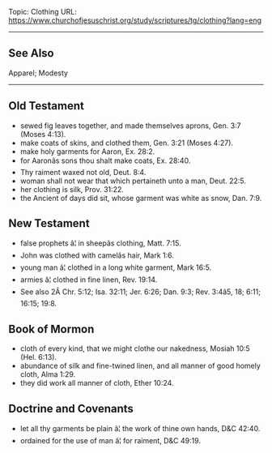 Topic: Clothing
URL: https://www.churchofjesuschrist.org/study/scriptures/tg/clothing?lang=eng

---

## See Also

Apparel; Modesty

---

## Old Testament

- sewed fig leaves together, and made themselves aprons, Gen. 3:7 (Moses 4:13).
- make coats of skins, and clothed them, Gen. 3:21 (Moses 4:27).
- make holy garments for Aaron, Ex. 28:2.
- for Aaronâs sons thou shalt make coats, Ex. 28:40.
- Thy raiment waxed not old, Deut. 8:4.
- woman shall not wear that which pertaineth unto a man, Deut. 22:5.
- her clothing is silk, Prov. 31:22.
- the Ancient of days did sit, whose garment was white as snow, Dan. 7:9.

## New Testament

- false prophets â¦ in sheepâs clothing, Matt. 7:15.
- John was clothed with camelâs hair, Mark 1:6.
- young man â¦ clothed in a long white garment, Mark 16:5.
- armies â¦ clothed in fine linen, Rev. 19:14.
- See also 2Â Chr. 5:12; Isa. 32:11; Jer. 6:26; Dan. 9:3; Rev. 3:4â5, 18; 6:11; 16:15; 19:8.

## Book of Mormon

- cloth of every kind, that we might clothe our nakedness, Mosiah 10:5 (Hel. 6:13).
- abundance of silk and fine-twined linen, and all manner of good homely cloth, Alma 1:29.
- they did work all manner of cloth, Ether 10:24.

## Doctrine and Covenants

- let all thy garments be plain â¦ the work of thine own hands, D&C 42:40.
- ordained for the use of man â¦ for raiment, D&C 49:19.

